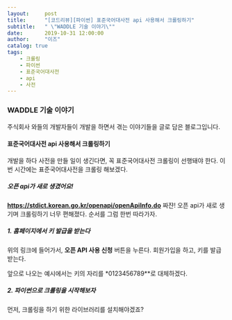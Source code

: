 ```yaml
---
layout:     post
title:      "[코드리뷰][파이썬] 표준국어대사전 api 사용해서 크롤링하기"
subtitle:   " \"WADDLE 기술 이야기\""
date:       2019-10-31 12:00:00
author:     "이즈"
catalog: true
tags:
    - 크롤링
    - 파이썬
    - 표준국어대사전
    - api
    - 사전
---
```


### WADDLE 기술 이야기

주식회사 와들의 개발자들이 개발을 하면서 겪는 이야기들을 글로 담은 블로그입니다. 

#### 표준국어대사전 api 사용해서 크롤링하기

개발을 하다 사전을 만들 일이 생긴다면, 꼭 표준국어대사전 크롤링이 선행돼야 한다.
이번 시간에는 표준국어대사전을 크롤링 해보겠다.

##### 오픈 api가 새로 생겼어요!
**https://stdict.korean.go.kr/openapi/openApiInfo.do**
짜쟌! 오픈 api가 새로 생기며 크롤링하기 너무 편해졌다.
순서를 그럼 한번 따라가자.

##### 1. 홈페이지에서 키 발급을 받는다
위의 링크에 들어가서, **오픈 API 사용 신청** 버튼을 누른다.
회원가입을 하고, 키를 발급받는다.

앞으로 나오는 예시에서는 키의 자리를 *0123456789**로 대체하겠다.

##### 2. 파이썬으로 크롤링을 시작해보자
먼저, 크롤링을 하기 위한 라이브러리를 설치해야겠죠?
